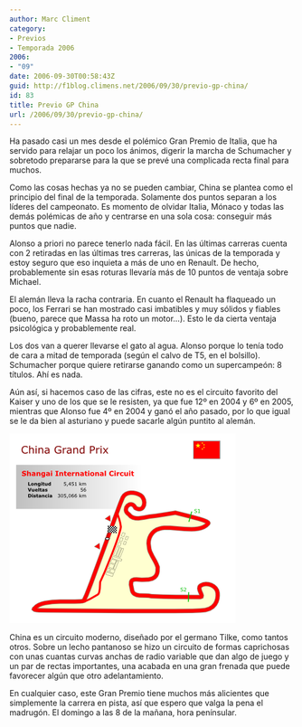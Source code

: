 ```yaml
---
author: Marc Climent
category:
- Previos
- Temporada 2006
2006:
- "09"
date: 2006-09-30T00:58:43Z
guid: http://f1blog.climens.net/2006/09/30/previo-gp-china/
id: 83
title: Previo GP China
url: /2006/09/30/previo-gp-china/
---
```


Ha pasado casi un mes desde el polémico Gran Premio de Italia, que ha servido para relajar un poco los ánimos, digerir la marcha de Schumacher y sobretodo prepararse para la que se prevé una complicada recta final para muchos.

Como las cosas hechas ya no se pueden cambiar, China se plantea como el principio del final de la temporada. Solamente dos puntos separan a los líderes del campeonato. Es momento de olvidar Italia, Mónaco y todas las demás polémicas de año y centrarse en una sola cosa: conseguir más puntos que nadie.

Alonso a priori no parece tenerlo nada fácil. En las últimas carreras cuenta con 2 retiradas en las últimas tres carreras, las únicas de la temporada y estoy seguro que eso inquieta a más de uno en Renault. De hecho, probablemente sin esas roturas llevaría más de 10 puntos de ventaja sobre Michael.

El alemán lleva la racha contraria. En cuanto el Renault ha flaqueado un poco, los Ferrari se han mostrado casi imbatibles y muy sólidos y fiables (bueno, parece que Massa ha roto un motor&#8230;). Esto le da cierta ventaja psicológica y probablemente real.

Los dos van a querer llevarse el gato al agua. Alonso porque lo tenía todo de cara a mitad de temporada (según el calvo de T5, en el bolsillo). Schumacher porque quiere retirarse ganando como un supercampeón: 8 títulos. Ahí es nada.

Aún así, si hacemos caso de las cifras, este no es el circuito favorito del Kaiser y uno de los que se le resisten, ya que fue 12º en 2004 y 6º en 2005, mientras que Alonso fue 4º en 2004 y ganó el año pasado, por lo que igual se le da bien al asturiano y puede sacarle algún puntito al alemán.

![Circuito de Shanghai](/files/2006/09/china.png)

China es un circuito moderno, diseñado por el germano Tilke, como tantos otros. Sobre un lecho pantanoso se hizo un circuito de formas caprichosas con unas cuantas curvas anchas de radio variable que dan algo de juego y un par de rectas importantes, una acabada en una gran frenada que puede favorecer algún que otro adelantamiento.

En cualquier caso, este Gran Premio tiene muchos más alicientes que simplemente la carrera en pista, así que espero que valga la pena el madrugón. El domingo a las 8 de la mañana, hora penínsular.